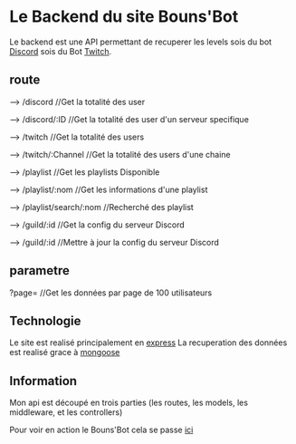 # Le Backend du site Bouns'Bot

Le backend est une API permettant de recuperer les levels sois du bot [Discord](https://github.com/FabienBounoir/Discord-Bot) sois du Bot [Twitch](https://github.com/FabienBounoir/Twitch-Bot).

## route

--> /discord                //Get la totalité des user

--> /discord/:ID            //Get la totalité des user d'un serveur specifique


--> /twitch                 //Get la totalité des users  

--> /twitch/:Channel        //Get la totalité des users d'une chaine


--> /playlist               //Get les playlists Disponible

--> /playlist/:nom          //Get les informations d'une playlist

--> /playlist/search/:nom   //Recherché des playlist


--> /guild/:id              //Get la config du serveur Discord

--> /guild/:id              //Mettre à jour la config du serveur Discord
## parametre

?page=  //Get les données par page de 100 utilisateurs

## Technologie

Le site est realisé principalement en [express](https://expressjs.com/fr/)
La recuperation des données est realisé grace à [mongoose](https://mongoosejs.com/)

## Information

Mon api est découpé en trois parties (les routes, les models, les middleware, et les controllers)

Pour voir en action le Bouns'Bot cela se passe [ici](https://discord.gg/KxedRVTutX)
